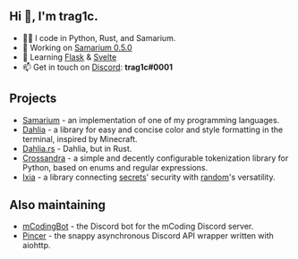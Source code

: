 ## Hi 👋, I'm trag1c.
- 👨‍💻 I code in Python, Rust, and Samarium.
- 🔭 Working on [Samarium 0.5.0](https://github.com/samarium-lang/Samarium/tree/0.5.0)
- 🌱 Learning [Flask](https://palletsprojects.com/p/flask/) & [Svelte](https://svelte.dev)
- 📫 Get in touch on [Discord](https://discord.com): **trag1c#0001**

## Projects
- [Samarium](https://github.com/samarium-lang/Samarium) - an implementation of one of my programming languages.
- [Dahlia](https://github.com/trag1c/Dahlia) - a library for easy and concise color and style formatting in the terminal, inspired by Minecraft.
- [Dahlia.rs](https://github.com/trag1c/Dahlia.rs) - Dahlia, but in Rust.
- [Crossandra](https://github.com/trag1c/crossandra) - a simple and decently configurable tokenization library for Python, based on enums and regular expressions.
- [Ixia](https://github.com/trag1c/ixia) - a library connecting [secrets](https://docs.python.org/3/library/secrets.html)' security with [random](https://docs.python.org/3/library/random.html)'s versatility.

## Also maintaining
- [mCodingBot](https://github.com/mcb-dev/mCodingBot) - the Discord bot for the mCoding Discord server.
- [Pincer](https://github.com/Pincer-org/Pincer) - the snappy asynchronous Discord API wrapper written with aiohttp.